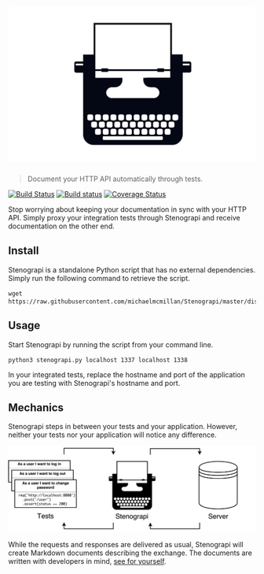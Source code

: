 # [![Stenograpi](docs/img/header.png)](https://github.com/michaelmcmillan/Stenograpi)

> Document your HTTP API automatically through tests.

[![Build Status](https://travis-ci.org/michaelmcmillan/Stenograpi.svg?branch=master)](https://travis-ci.org/michaelmcmillan/Stenograpi)
[![Build status](https://ci.appveyor.com/api/projects/status/52d995vnk5l98ron/branch/master?svg=true)](https://ci.appveyor.com/project/michaelmcmillan/stenograpi/branch/master)
[![Coverage Status](https://coveralls.io/repos/github/michaelmcmillan/Stenograpi/badge.svg?branch=master)](https://coveralls.io/github/michaelmcmillan/Stenograpi?branch=master)

Stop worrying about keeping your documentation in sync with your HTTP API. Simply proxy your integration tests through Stenograpi and receive documentation on the other end.

## Install
Stenograpi is a standalone Python script that has no external dependencies. Simply run the following command to retrieve the script.

````
wget https://raw.githubusercontent.com/michaelmcmillan/Stenograpi/master/dist/stenograpi.py
````

## Usage

Start Stenograpi by running the script from your command line.

````
python3 stenograpi.py localhost 1337 localhost 1338
````

In your integrated tests, replace the hostname and port of the application you are testing with Stenograpi's hostname and port.

## Mechanics

Stenograpi steps in between your tests and your application. However, neither your tests nor your application will notice any difference. 

![Request flow](docs/img/flow.png)

While the requests and responses are delivered as usual, Stenograpi will create Markdown documents describing the exchange. The documents are written with developers in mind,
[see for yourself](docs/examples/output.md).
